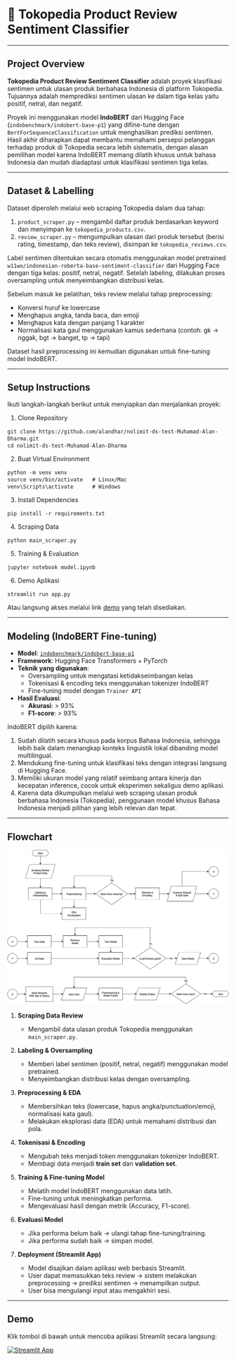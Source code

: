 # 💬 Tokopedia Product Review Sentiment Classifier

---

## Project Overview

**Tokopedia Product Review Sentiment Classifier** adalah proyek klasifikasi sentimen untuk ulasan produk berbahasa Indonesia di platform Tokopedia. Tujuannya adalah memprediksi sentimen ulasan ke dalam tiga kelas yaitu positif, netral, dan negatif.

Proyek ini menggunakan model **IndoBERT** dari Hugging Face (`indobenchmark/indobert-base-p1`) yang difine-tune dengan `BertForSequenceClassification` untuk menghasilkan prediksi sentimen. Hasil akhir diharapkan dapat membantu memahami persepsi pelanggan terhadap produk di Tokopedia secara lebih sistematis, dengan alasan pemilihan model karena IndoBERT memang dilatih khusus untuk bahasa Indonesia dan mudah diadaptasi untuk klasifikasi sentimen tiga kelas.

---

## Dataset & Labelling

Dataset diperoleh melalui web scraping Tokopedia dalam dua tahap:

1. `product_scraper.py` – mengambil daftar produk berdasarkan keyword dan menyimpan ke `tokopedia_products.csv`.
2. `review_scraper.py` – mengumpulkan ulasan dari produk tersebut (berisi rating, timestamp, dan teks review), disimpan ke `tokopedia_reviews.csv`.

Label sentimen ditentukan secara otomatis menggunakan model pretrained `w11wo/indonesian-roberta-base-sentiment-classifier` dari Hugging Face dengan tiga kelas: positif, netral, negatif. Setelah labeling, dilakukan proses oversampling untuk menyeimbangkan distribusi kelas.

Sebelum masuk ke pelatihan, teks review melalui tahap preprocessing:
- Konversi huruf ke lowercase
- Menghapus angka, tanda baca, dan emoji
- Menghapus kata dengan panjang 1 karakter
- Normalisasi kata gaul menggunakan kamus sederhana (contoh: gk → nggak, bgt → banget, tp → tapi)

Dataset hasil preprocessing ini kemudian digunakan untuk fine-tuning model IndoBERT.

---

## Setup Instructions

Ikuti langkah-langkah berikut untuk menyiapkan dan menjalankan proyek:

1. Clone Repository

```
git clone https://github.com/alandhar/nolimit-ds-test-Muhamad-Alan-Dharma.git
cd nolimit-ds-test-Muhamad-Alan-Dharma
```

2. Buat Virtual Environment

```
python -m venv venv
source venv/bin/activate   # Linux/Mac
venv\Scripts\activate      # Windows
```

3. Install Dependencies

```
pip install -r requirements.txt
```

4. Scraping Data

```
python main_scraper.py
```

5. Training & Evaluation

```
jupyter notebook model.ipynb
```
6. Demo Aplikasi

```
streamlit run app.py
```

Atau langsung akses melalui link [demo](##demo) yang telah disediakan.

---

## Modeling (IndoBERT Fine-tuning)

- **Model**: [`indobenchmark/indobert-base-p1`](https://huggingface.co/indobenchmark/indobert-base-p1)  
- **Framework**: Hugging Face Transformers + PyTorch  
- **Teknik yang digunakan**:  
  - Oversampling untuk mengatasi ketidakseimbangan kelas  
  - Tokenisasi & encoding teks menggunakan tokenizer IndoBERT  
  - Fine-tuning model dengan `Trainer API`  
- **Hasil Evaluasi**:  
  - **Akurasi**: > 93%  
  - **F1-score**: > 93%  

IndoBERT dipilih karena:  

1. Sudah dilatih secara khusus pada korpus Bahasa Indonesia, sehingga lebih baik dalam menangkap konteks linguistik lokal dibanding model multilingual.  
2. Mendukung fine-tuning untuk klasifikasi teks dengan integrasi langsung di Hugging Face.  
3. Memiliki ukuran model yang relatif seimbang antara kinerja dan kecepatan inference, cocok untuk eksperimen sekaligus demo aplikasi.  
4. Karena data dikumpulkan melalui web scraping ulasan produk berbahasa Indonesia (Tokopedia), penggunaan model khusus Bahasa Indonesia menjadi pilihan yang lebih relevan dan tepat.  

---

## Flowchart

![Flowchart Model](asset/flowchart-model.png)

1. **Scraping Data Review**  
   - Mengambil data ulasan produk Tokopedia menggunakan `main_scraper.py`.

2. **Labeling & Oversampling**  
   - Memberi label sentimen (positif, netral, negatif) menggunakan model pretrained.  
   - Menyeimbangkan distribusi kelas dengan oversampling.

3. **Preprocessing & EDA**  
   - Membersihkan teks (lowercase, hapus angka/punctuation/emoji, normalisasi kata gaul).  
   - Melakukan eksplorasi data (EDA) untuk memahami distribusi dan pola.

4. **Tokenisasi & Encoding**  
   - Mengubah teks menjadi token menggunakan tokenizer IndoBERT.  
   - Membagi data menjadi **train set** dan **validation set**.

5. **Training & Fine-tuning Model**  
   - Melatih model IndoBERT menggunakan data latih.  
   - Fine-tuning untuk meningkatkan performa.  
   - Mengevaluasi hasil dengan metrik (Accuracy, F1-score).

6. **Evaluasi Model**  
   - Jika performa belum baik → ulangi tahap fine-tuning/training.  
   - Jika performa sudah baik → simpan model.

7. **Deployment (Streamlit App)**  
   - Model disajikan dalam aplikasi web berbasis Streamlit.  
   - User dapat memasukkan teks review → sistem melakukan preprocessing → prediksi sentimen → menampilkan output.  
   - User bisa mengulangi input atau mengakhiri sesi.

---

## Demo

Klik tombol di bawah untuk mencoba aplikasi Streamlit secara langsung:  

[![Streamlit App](https://static.streamlit.io/badges/streamlit_badge_black_white.svg)](https://nolimit-ds-test-muhamad-alan-dharma-pgqiey3r4ndkj3ylxrgiyu.streamlit.app/)